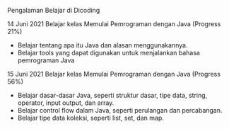 Pengalaman Belajar di Dicoding

14 Juni 2021
Belajar kelas Memulai Pemrograman dengan Java (Progress 21%)
* Belajar tentang apa itu Java dan alasan menggunakannya.
* Belajar tools yang dapat digunakan untuk menjalankan bahasa pemrograman Java

15 Juni 2021
Belajar kelas Memulai Pemrograman dengan Java (Progress 56%)
* Belajar dasar-dasar Java, seperti struktur dasar, tipe data, string, operator, input output, dan array.
* Belajar control flow dalam Java, seperti perulangan dan percabangan.
* Belajar tipe data koleksi, seperti list, set, dan map.
